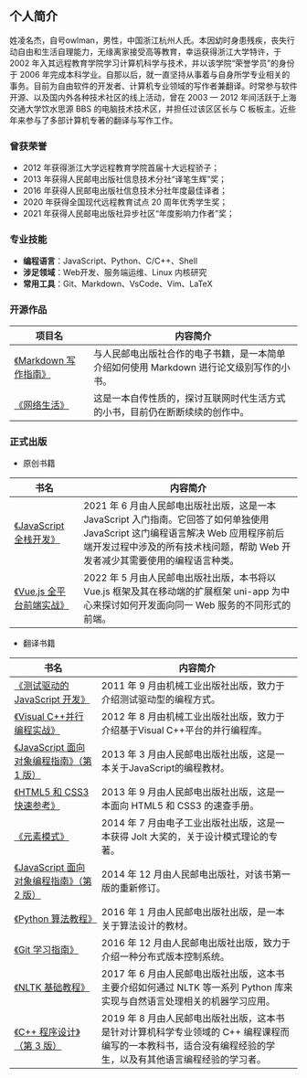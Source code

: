 ## 个人简介

姓凌名杰，自号owlman，男性，中国浙江杭州人氏。本因幼时身患残疾，丧失行动自由和生活自理能力，无缘离家接受高等教育，幸运获得浙江大学特许，于 2002 年入其远程教育学院学习计算机科学与技术，并以该学院“荣誉学员”的身份于 2006 年完成本科学业。自那以后，就一直坚持从事着与自身所学专业相关的事务。目前为自由软件的开发者、计算机专业领域的写作者兼翻译。时常参与软件开源、以及国内外各种技术社区的线上活动，曾在 2003 — 2012 年间活跃于上海交通大学饮水思源 BBS 的电脑技术技术区，并担任过该区区长与 C 板板主。近些年来参与了多部计算机专著的翻译与写作工作。

### 曾获荣誉

- 2012 年获得浙江大学远程教育学院首届十大远程骄子；
- 2013 年获得人民邮电出版社信息技术分社“译笔生辉”奖；
- 2016 年获得人民邮电出版社信息技术分社年度最佳译者；
- 2020 年获得全国现代远程教育试点 20 周年优秀学生奖；
- 2021 年获得人民邮电出版社异步社区“年度影响力作者”奖；

### 专业技能

- **编程语言**：JavaScript、Python、C/C++、Shell
- **涉足领域**：Web开发、服务端运维、Linux 内核研究
- **常用工具**：Git、Markdown、VsCode、Vim、LaTeX

### 开源作品

| 项目名  | 内容简介              |
| ------- | ----------------- |
| [《Markdown 写作指南》](https://github.com/owlman/markdown_guide) | 与人民邮电出版社合作的电子书籍，是一本简单介绍如何使用 Markdown 进行论文级别写作的小书。|
| [《网络生活》](https://github.com/owlman/onlinelife) | 这是一本自传性质的，探讨互联网时代生活方式的小书，目前仍在断断续续的创作中。 |

### 正式出版

- 原创书籍

| 书名  | 内容简介              |
| ----- | ----------------- |
| [《JavaScript 全栈开发》](https://book.douban.com/subject/35493728/) | 2021 年 6 月由人民邮电出版社出版，这是一本 JavaScript 入门指南。它回答了如何单独使用 JavaScript 这门编程语言解决 Web 应用程序前后端开发过程中涉及的所有技术栈问题，帮助 Web 开发者减少其需要使用的编程语言种类。 |
| [《Vue.js 全平台前端实战》](https://book.douban.com/subject/35886403/) | 2022 年 5 月由人民邮电出版社出版，本书将以 Vue.js 框架及其在移动端的扩展框架 uni-app 为中心来探讨如何开发面向同一 Web 服务的不同形式的前端。 |

- 翻译书籍

| 书名  | 内容简介              |
| ------- | ----------------- |
| [《测试驱动的 JavaScript 开发》](https://book.douban.com/subject/10483528/) | 2011 年 9 月由机械工业出版社出版，致力于介绍测试驱动型的编程方式。|
| [《Visual C++并行编程实战》](https://book.douban.com/subject/11580452/) | 2012 年 8 月由机械工业出版社出版，致力于介绍基于Visual C++平台的并行编程库。       |
| [《JavaScript 面向对象编程指南》（第 1 版）](https://book.douban.com/subject/21372235/) | 2013 年 3 月由人民邮电出版社出版，这是一本关于JavaScript的编程教材。       |
| [《HTML5 和 CSS3 快速参考》](https://book.douban.com/subject/25730129/) | 2013 年 9 月由人民邮电出版社出版，这是一本面向 HTML5 和 CSS3 的速查手册。      |
| [《元素模式》](https://book.douban.com/subject/25908396/) | 2014 年 7 月由电子工业出版社出版，这是一本获得 Jolt 大奖的，关于设计模式理论的专著。 |
| [《JavaScript 面向对象编程指南》（第 2 版）](https://book.douban.com/subject/26302623/) | 2014 年 12 月由人民邮电出版社，对该书第一版的重新修订。            |
| [《Python 算法教程》](https://book.douban.com/subject/26699412/) | 2016 年 1 月由人民邮电出版社出版，是一本关于算法设计的教材。      |
| [《Git 学习指南》](https://book.douban.com/subject/26967729/) | 2016 年 12 月由人民邮电出版社出版，致力于介绍一种分布式版本控制系统。      |
| [《NLTK 基础教程》](https://book.douban.com/subject/27057666/) | 2017 年 6 月由人民邮电出版社出版，这本书主要介绍如何通过 NLTK 等一系列 Python 库来实现与自然语言处理相关的机器学习应用。|
| [《C++ 程序设计》（第 3 版）](https://book.douban.com/subject/34711734/) | 2019 年 8 月由人民邮电出版社出版，这本书是针对计算机科学专业领域的 C++ 编程课程而编写的一本教科书，适合没有编程经验的学生，以及有其他语言编程经验的学习者。 |
